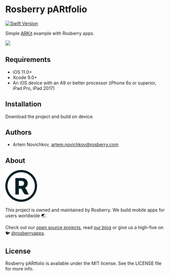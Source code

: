 # Rosberry pARtfolio

[![Swift Version](https://img.shields.io/badge/swift-4.0-orange.svg)](https://swift.org/)

Simple [ARKit](https://developer.apple.com/arkit/) example with Rosberry apps.

![](header.png)

## Requirements

- iOS 11.0+
- Xcode 9.0+
- An iOS device with an A9 or better processor (iPhone 6s or superior, iPad Pro, iPad 2017)

## Installation

Download the project and build on device.

## Authors

* Artem Novichkov, artem.novichkov@rosberry.com

## About

<img src="https://github.com/rosberry/Foundation/blob/master/Assets/logo.png?raw=true" width="100" />

This project is owned and maintained by Rosberry. We build mobile apps for users worldwide 🌏.

Check out our [open source projects](https://github.com/rosberry), read [our blog](https://medium.com/@Rosberry) or give us a high-five on 🐦 [@rosberryapps](http://twitter.com/RosberryApps).

## License

Rosberry pARtfolio is available under the MIT license. See the LICENSE file for more info.
